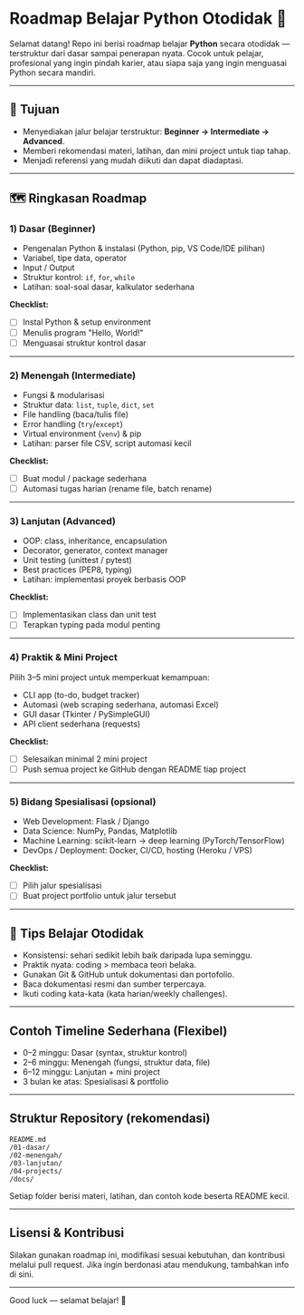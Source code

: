 # Roadmap Belajar Python Otodidak 🐍

Selamat datang! Repo ini berisi roadmap belajar **Python** secara otodidak — terstruktur dari dasar sampai penerapan nyata. Cocok untuk pelajar, profesional yang ingin pindah karier, atau siapa saja yang ingin menguasai Python secara mandiri.

---

## 🎯 Tujuan

* Menyediakan jalur belajar terstruktur: **Beginner → Intermediate → Advanced**.
* Memberi rekomendasi materi, latihan, dan mini project untuk tiap tahap.
* Menjadi referensi yang mudah diikuti dan dapat diadaptasi.

---

## 🗺️ Ringkasan Roadmap

### 1) Dasar (Beginner)

* Pengenalan Python & instalasi (Python, pip, VS Code/IDE pilihan)
* Variabel, tipe data, operator
* Input / Output
* Struktur kontrol: `if`, `for`, `while`
* Latihan: soal-soal dasar, kalkulator sederhana

**Checklist:**

* [ ] Instal Python & setup environment
* [ ] Menulis program "Hello, World!"
* [ ] Menguasai struktur kontrol dasar

---

### 2) Menengah (Intermediate)

* Fungsi & modularisasi
* Struktur data: `list`, `tuple`, `dict`, `set`
* File handling (baca/tulis file)
* Error handling (`try`/`except`)
* Virtual environment (`venv`) & pip
* Latihan: parser file CSV, script automasi kecil

**Checklist:**

* [ ] Buat modul / package sederhana
* [ ] Automasi tugas harian (rename file, batch rename)

---

### 3) Lanjutan (Advanced)

* OOP: class, inheritance, encapsulation
* Decorator, generator, context manager
* Unit testing (unittest / pytest)
* Best practices (PEP8, typing)
* Latihan: implementasi proyek berbasis OOP

**Checklist:**

* [ ] Implementasikan class dan unit test
* [ ] Terapkan typing pada modul penting

---

### 4) Praktik & Mini Project

Pilih 3–5 mini project untuk memperkuat kemampuan:

* CLI app (to-do, budget tracker)
* Automasi (web scraping sederhana, automasi Excel)
* GUI dasar (Tkinter / PySimpleGUI)
* API client sederhana (requests)

**Checklist:**

* [ ] Selesaikan minimal 2 mini project
* [ ] Push semua project ke GitHub dengan README tiap project

---

### 5) Bidang Spesialisasi (opsional)

* Web Development: Flask / Django
* Data Science: NumPy, Pandas, Matplotlib
* Machine Learning: scikit-learn → deep learning (PyTorch/TensorFlow)
* DevOps / Deployment: Docker, CI/CD, hosting (Heroku / VPS)

**Checklist:**

* [ ] Pilih jalur spesialisasi
* [ ] Buat project portfolio untuk jalur tersebut

---

## 🚀 Tips Belajar Otodidak

* Konsistensi: sehari sedikit lebih baik daripada lupa seminggu.
* Praktik nyata: coding > membaca teori belaka.
* Gunakan Git & GitHub untuk dokumentasi dan portofolio.
* Baca dokumentasi resmi dan sumber terpercaya.
* Ikuti coding kata-kata (kata harian/weekly challenges).

---

## Contoh Timeline Sederhana (Flexibel)

* 0–2 minggu: Dasar (syntax, struktur kontrol)
* 2–6 minggu: Menengah (fungsi, struktur data, file)
* 6–12 minggu: Lanjutan + mini project
* 3 bulan ke atas: Spesialisasi & portfolio

---

## Struktur Repository (rekomendasi)

```
README.md
/01-dasar/
/02-menengah/
/03-lanjutan/
/04-projects/
/docs/
```

Setiap folder berisi materi, latihan, dan contoh kode beserta README kecil.

---

## Lisensi & Kontribusi

Silakan gunakan roadmap ini, modifikasi sesuai kebutuhan, dan kontribusi melalui pull request. Jika ingin berdonasi atau mendukung, tambahkan info di sini.

---



Good luck — selamat belajar! 🚀
